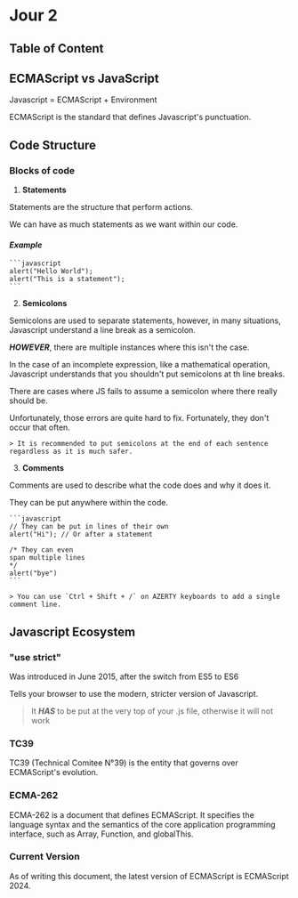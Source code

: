 # Jour 2

## Table of Content

## ECMAScript vs JavaScript

Javascript = ECMAScript + Environment

ECMAScript is the standard that defines Javascript's punctuation.

## Code Structure

### Blocks of code

1. **Statements**

Statements are the structure that perform actions.

We can have as much statements as we want within our code.

#### *Example*

    ```javascript
    alert("Hello World");
    alert("This is a statement");
    ```

2. **Semicolons**

Semicolons are used to separate statements, however, in many situations, Javascript understand a line break as a semicolon.

***HOWEVER***, there are multiple instances where this isn't the case.

In the case of an incomplete expression, like a mathematical operation, Javascript understands that you shouldn't put semicolons at th line breaks.

There are cases where JS fails to assume a semicolon where there really should be.

Unfortunately, those errors are quite hard to fix. Fortunately, they don't occur that often.

    > It is recommended to put semicolons at the end of each sentence regardless as it is much safer.

3. **Comments**

Comments are used to describe what the code does and why it does it.

They can be put anywhere within the code.

    ```javascript
    // They can be put in lines of their own
    alert("Hi"); // Or after a statement

    /* They can even
    span multiple lines
    */
    alert("bye")
    ```

    > You can use `Ctrl + Shift + /` on AZERTY keyboards to add a single comment line.

## Javascript Ecosystem

### "use strict"

Was introduced in June 2015, after the switch from ES5 to ES6

Tells your browser to use the modern, stricter version of Javascript.

> It ***HAS*** to be put at the very top of your .js file, otherwise it will not work

### TC39

TC39 (Technical Comitee N°39) is the entity that governs over ECMAScript's evolution.

### ECMA-262

ECMA-262 is a document that defines ECMAScript. It specifies the language syntax and the semantics of the core application programming interface, such as Array, Function, and globalThis.

### Current Version

As of writing this document, the latest version of ECMAScript is ECMAScript 2024.
